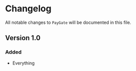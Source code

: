 # Changelog

All notable changes to `PayGate` will be documented in this file.

## Version 1.0

### Added
- Everything
